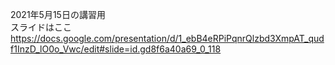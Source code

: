 2021年5月15日の講習用       
スライドはここ      
https://docs.google.com/presentation/d/1_ebB4eRPiPqnrQlzbd3XmpAT_qudf1InzD_lO0o_Vwc/edit#slide=id.gd8f6a40a69_0_118